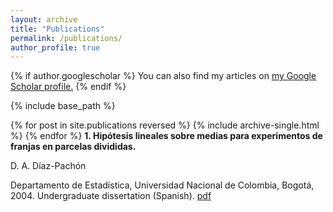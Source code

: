 ```yaml
---
layout: archive
title: "Publications"
permalink: /publications/
author_profile: true
---
```


{% if author.googlescholar %}
  You can also find my articles on <u><a href="{{author.googlescholar}}">my Google Scholar profile</a>.</u>
{% endif %}

{% include base_path %}

{% for post in site.publications reversed %}
  {% include archive-single.html %}
{% endfor %}
**1. Hipótesis lineales sobre medias para experimentos de franjas en parcelas divididas.**

D. A. Díaz-Pachón

Departamento de Estadística, Universidad Nacional de Colombia, Bogotá, 2004. Undergraduate dissertation (Spanish). [pdf](https://danielandresgp.github.io/files/TesisPregrado.pdf)

